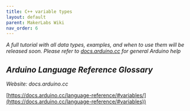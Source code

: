 ```yaml
---
title: C++ variable types
layout: default
parent: MakerLabs Wiki
nav_order: 6
---
```


*A full tutorial with all data types, examples, and when to use them will be released soon. Please refer to [docs.arduino.cc](https://docs.arduino.cc/) for general Arduino help*

*Arduino Language Reference Glossary*
----
*Website: docs.arduino.cc*

[https://docs.arduino.cc/language-reference/#variables/](https://docs.arduino.cc/language-reference/#variables))